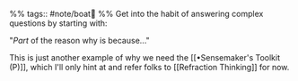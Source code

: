 %% tags:: #note/boat🚤 %%
Get into the habit of answering complex questions by starting with: 

"*Part* of the reason why is because..."

This is just another example of why we need the [[•Sensemaker's Toolkit (P)]], which I'll only hint at and refer folks to [[Refraction Thinking]] for now.